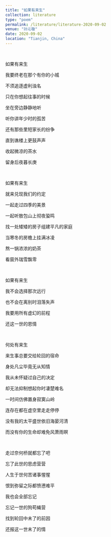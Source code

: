 ```yaml
---
title: "如果有来生"
collection: literature
type: "poem"
permalink: /literature/literature-2020-09-02
venue: "孙沁璇"
date: 2020-09-02
location: "Tianjin, China"
---
```


<br>

如果有来生

我要终老在那个有你的小城

不须追逐虚利浊名

只在你想起往事的时候

坐在旁边静静地听

听你讲年少时的孤苦

还有那些里短家长的纷争

直到谯楼上更鼓声声

收起微凉的茶水

留身后夜暮长庚

<br>

如果有来生

就来兑现我们的约定

一起走过四季的美景

一起听敖包山上彻夜蛩鸣

找一处矮矮的房子组建平凡的家庭

当寒冬的房檐上挂满冰凌

熬一锅浓浓的奶茶

看窗外瑞雪飘零

<br>

如果有来生

我不会选择那次远行

也不会在离别时泪落失声

我要用所有虚幻的前程

还这一世的恩情

<br>

何处有来生

来生事总要交给轮回的宿命

身处凡尘毕竟无从知情

我从未怀疑过自己的决定

却无法抑制想起你时凄楚难名

一时间仿佛置身寂寞山岭

连存在都在虚空里走走停停

没有我的太平盛世依旧海晏河清

而没有你的生命却难免风萧雨暝

<br>

走过奈何桥就都忘了吧

忘了此世的思虑营营

人生于世何苦诸事惺惺

恨到弥留之际都愤懑难平

我也会全部忘记

忘记一世的狗苟蝇营

找到轮回中未了的前因

还报这一世未了的情